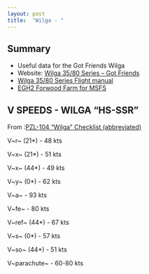 ```yaml
---
layout: post
title:  "Wilga - "
---
```


## Summary

* Useful data for the Got Friends Wilga
* Website: [Wilga 35/80 Series – Got Friends](https://www.got-friends.com/products/pzl-104-wilga-35-80-series)
* [Wilga 35/80 Series Flight manual](https://www.dropbox.com/s/5dj38xmvvlz481h/GF_WILGA_MANUAL_v1.0.2.pdf?dl=0)
* [EGH2 Forwood Farm for MSFS](https://emeraldscenerydesign.com/downloads/docs/MSFS_ForwoodFarm_ReadMe_EULA.pdf)


## V SPEEDS - WILGA “HS-SSR”

From :[PZL-104 “Wilga” Checklist (abbreviated)](http://www.thaiflyingclub.com/linkwilgachecklist.html)

V~r~ (21*) - 48 kts

V~x~ (21*) - 51 kts

V~x~ (44*) - 49 kts

V~y~ (0*) - 62 kts

V~a~ - 93 kts

V~fe~ - 80 kts

V~ref~ (44*) - 67 kts

V~s~ (0*) - 57 kts

V~so~ (44*) - 51 kts

V~parachute~ - 60-80 kts
